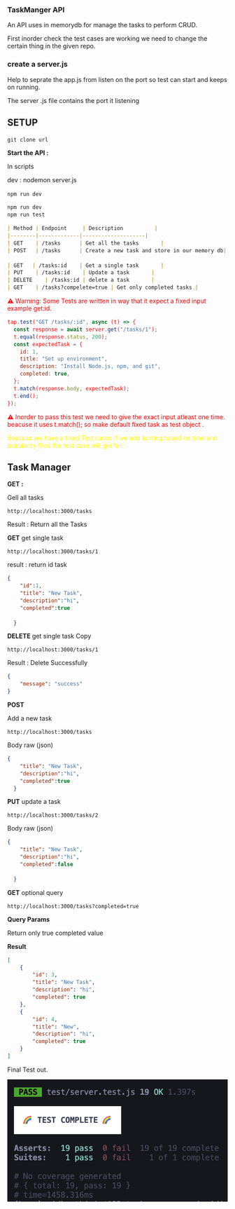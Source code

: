 ### TaskManger API


An API uses in memorydb for manage the tasks to perform CRUD.

First inorder check the test cases are working we need to change the certain thing in the given repo.

### create a server.js 
Help to seprate the app.js from listen on the port so test can start and keeps on running.

The server .js file contains the port it listening 


## SETUP 

`
git clone url 
`

**Start the API :**

In scripts 

dev : nodemon server.js 

`
 npm run dev
`
```bash
npm run dev
npm run test
```

```markdown
| Method | Endpoint     | Description          |
|--------|-------------|--------------------|
| GET    | /tasks      | Get all the tasks       |
| POST   | /tasks      | Create a new task and store in our memory db|

| GET   | /tasks:id    | Get a single task       |
| PUT    | /tasks:id    | Update a task       |
| DELETE    | /tasks:id | delete a task       |
| GET    | /tasks?compelete=true | Get only completed tasks |
```

<div style="color:red">
⚠️ Warning: Some Tests are written in way that it expect a fixed input example get:id.

```js
tap.test("GET /tasks/:id", async (t) => {
  const response = await server.get("/tasks/1");
  t.equal(response.status, 200);
  const expectedTask = {
    id: 1,
    title: "Set up environment",
    description: "Install Node.js, npm, and git",
    completed: true,
  };
  t.match(response.body, expectedTask);
  t.end();
});
```
⚠️
Inorder to pass this test we need to give the exact input atleast one time. beacuse it uses t.match();
so make default fixed task as test object .
</div>

<div style="color:Yellow">
Beacuse we have a fixed Test cases if we add sorting based on time and popularity filed the test case will get fail;
</div>


## Task Manager


**GET :**

Gell all tasks
```
http://localhost:3000/tasks
```
Result : Return all the Tasks

**GET**
get single task
```
http://localhost:3000/tasks/1
```
result : return id task
```json
{
    "id":1,
    "title": "New Task",
    "description":"hi",
    "completed":true

  }
```

**DELETE**
get single task Copy

```
http://localhost:3000/tasks/1
```

Result : Delete Successfully
```json
{
    "message": "success"
}
```

**POST**

Add a new task
```
http://localhost:3000/tasks
```

Body
raw (json)
```json
{
    "title": "New Task",
    "description":"hi",
    "completed":true
  }
```

**PUT**
update a task
```
http://localhost:3000/tasks/2
```

Body
raw (json)
```json
{
    "title": "New Task",
    "description":"hi",
    "completed":false

  }
```

**GET**
optional query
```
http://localhost:3000/tasks?completed=true
```

**Query Params**



Return only true completed value


**Result**
```json
[
    {
        "id": 3,
        "title": "New Task",
        "description": "hi",
        "completed": true
    },
    {
        "id": 4,
        "title": "New",
        "description": "hi",
        "completed": true
    }
]

```
Final Test out.

![alt text](image.png)